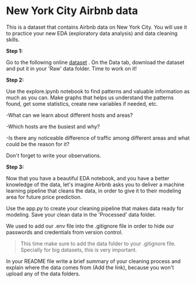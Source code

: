# New York City Airbnb data

This is a dataset that contains Airbnb data on New York City. You will use it to practice your new EDA (exploratory data analysis) and data cleaning skills.

**Step 1:**

Go to the following online [dataset](https://www.kaggle.com/datasets/dgomonov/new-york-city-airbnb-open-data) . On the Data tab, download the dataset and put it in your 'Raw' data folder. Time to work on it!

**Step 2:**

Use the explore.ipynb notebook to find patterns and valuable information as much as you can. Make graphs that helps us understand the patterns found, get some statistics, create new variables if needed, etc.


-What can we learn about different hosts and areas?

-Which hosts are the busiest and why?

-Is there any noticeable difference of traffic among different areas and what could be the reason for it?

Don't forget to write your observations.

**Step 3:**

Now that you have a beautiful EDA notebook, and you have a better knowledge of the data, let's imagine Airbnb asks you to deliver a machine learning pipeline that cleans the data, in order to give it to their modeling area for future price prediction.

Use the app.py to create your cleaning pipeline that makes data ready for modeling. Save your clean data in the 'Processed' data folder.

We used to add our .env file into the .gitignore file in order to hide our passwords and credentials from version control. 

>This time make sure to add the data folder to your .gitignore file. Specially for big datasets, this is very important. 

In your README file write a brief summary of your cleaning process and explain where the data comes from (Add the link), because you won't upload any of the data folders.
